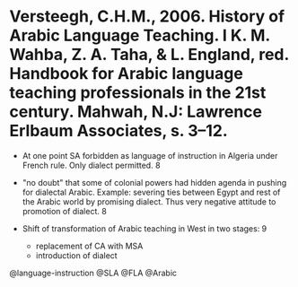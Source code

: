# Versteegh, C.H.M., 2006. History of Arabic Language Teaching. I K. M. Wahba, Z. A. Taha, & L. England, red. Handbook for Arabic language teaching professionals in the 21st century. Mahwah, N.J: Lawrence Erlbaum Associates, s. 3–12.

- At one point SA forbidden as language of instruction in Algeria under French rule. Only dialect permitted. 8

- "no doubt" that some of colonial powers had hidden agenda in pushing for dialectal Arabic. Example: severing ties between Egypt and rest of the Arabic world by promising dialect. Thus very negative attitude to promotion of dialect. 8

- Shift of transformation of Arabic teaching in West in two stages: 9
  - replacement of CA with MSA
  - introduction of dialect

@language-instruction
@SLA
@FLA
@Arabic
